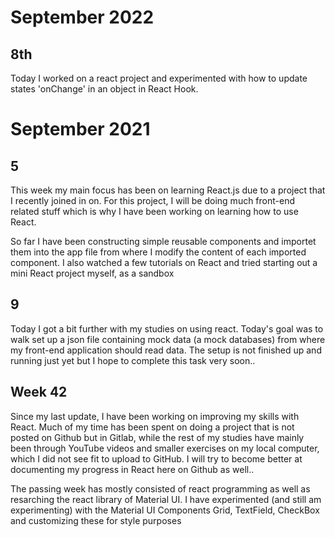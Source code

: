 # September 2022 

## 8th

Today I worked on a react project and experimented with how to update states 'onChange' in an object in React Hook. 

# September 2021

## 5

This week my main focus has been on learning React.js due to a project that I recently joined in on. For this project, I will be doing much front-end related stuff which is why I have been working on learning how to use React.

So far I have been constructing simple reusable components and importet them into the app file from where I modify the content of each imported component. I also watched a few tutorials on React and tried starting out a mini React project myself, as a sandbox

## 9

Today I got a bit further with my studies on using react. Today's goal was to walk set up a json file containing mock data (a mock databases) from where my front-end application should read data. The setup is not finished up and running just yet but I hope to complete this task very soon..

## Week 42

Since my last update, I have been working on improving my skills with React. Much of my time has been spent on doing a project that is not posted on Github but in Gitlab, while the rest of my studies have mainly been through YouTube videos and smaller exercises on my local computer, which I did not see fit to upload to GitHub.
I will try to become better at documenting my progress in React here on Github as well..

The passing week has mostly consisted of react programming as well as resarching the react library of Material UI. I have experimented (and still am experimenting) with the Material UI Components Grid, TextField, CheckBox and customizing these for style purposes
